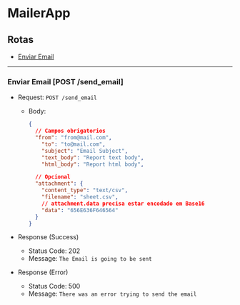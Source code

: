# MailerApp

## Rotas

- [Enviar Email](#send)
---

<a id="send"></a>

### Enviar Email **[POST /send_email]**

- Request: `POST /send_email`
  - Body:

    ```json
    {
      // Campos obrigatorios
      "from": "from@mail.com",
	    "to": "to@mail.com",
	    "subject": "Email Subject",
	    "text_body": "Report text body",
	    "html_body": "Report html body",

      // Opcional
      "attachment": {
        "content_type": "text/csv", 
        "filename": "sheet.csv",
        // attachment.data precisa estar encodado em Base16
        "data": "656E636F646564"
      }
    }
    ```

- Response (Success)

  - Status Code: 202
  - Message: `The Email is going to be sent`
 
- Response (Error)

  - Status Code: 500
  - Message: `There was an error trying to send the email`